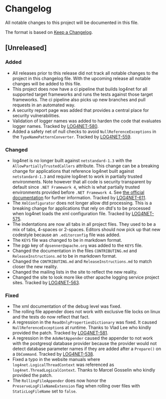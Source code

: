 <!---
 Licensed to the Apache Software Foundation (ASF) under one or more
 contributor license agreements.  See the NOTICE file distributed with
 this work for additional information regarding copyright ownership.
 The ASF licenses this file to You under the Apache License, Version 2.0
 (the "License"); you may not use this file except in compliance with
 the License.  You may obtain a copy of the License at

      http://www.apache.org/licenses/LICENSE-2.0

 Unless required by applicable law or agreed to in writing, software
 distributed under the License is distributed on an "AS IS" BASIS,
 WITHOUT WARRANTIES OR CONDITIONS OF ANY KIND, either express or implied.
 See the License for the specific language governing permissions and
 limitations under the License.
-->
# Changelog

All notable changes to this project will be documented in this file.

The format is based on [Keep a Changelog](https://keepachangelog.com/en/1.0.0/).

## [Unreleased]

### Added

- All releases prior to this release did not track all notable changes to the project in this changelog file. With the upcoming release all notable changes will be added to this file.
- This project does now have a ci pipeline that builds log4net for all supported target frameworks and runs the tests against those target frameworks. The ci pipeline also picks up new branches and pull requests in an automated way.
- A security report page was added that provides a central place for security vulnerabilities.
- Validation of logger names was added to harden the code that evaluates logger names. Tracked by [LOG4NET-580](https://issues.apache.org/jira/browse/LOG4NET-580).
- Added a safety net of null checks to avoid `NullReferenceExceptions` in the `TypeNamePatternConverter`. Tracked by [LOG4NET-559](https://issues.apache.org/jira/browse/LOG4NET-559).

### Changed

- log4net is no longer built against `netstandard-1.3` with the `AllowPartiallyTrustedCallers` attribute. This change can be a breaking change for applications that reference log4net built against `netstandard-1.3` and require log4net to work in partially trusted environments. Note however that all code is security transparent by default since `.NET Framework 4`, which is what partially trusted environments provided before `.NET Framework 4`. See [the official documentation](https://docs.microsoft.com/en-us/dotnet/api/system.security.allowpartiallytrustedcallersattribute) for further information. Tracked by [LOG4NET-611](https://issues.apache.org/jira/browse/LOG4NET-611).
- The `XmlConfigurator` does not longer allow dtd processing. This is a breaking change for applications that rely on dtd's to be processed when log4net loads the xml configuration file. Tracked by [LOG4NET-575](https://issues.apache.org/jira/browse/LOG4NET-575).
- The indentations are now all tabs in all project files. They used to be a mix of tabs, 4-spaces or 2-spaces. Editors should now pick up that new codestyle because an `.editorconfig` file was added.
- The `KEYS` file was changed to be in markdown format.
- The pgp key of `dpsenner@apache.org` was added to the `KEYS` file.
- Changed the documentation in the files `CONTRIBUTING.md` and `ReleaseInstructions.md` to be in markdown format.
- Changed the `CONTRIBUTING.md` and `ReleaseInstructions.md` to match closer the new reality.
- Changed the mailing lists in the site to reflect the new reality.
- Changed the site to look more like other apache logging service project sites. Tracked by [LOG4NET-563](https://issues.apache.org/jira/browse/LOG4NET-563).

### Fixed

- The xml documentation of the debug level was fixed.
- The rolling file appender does not work with exclusive file locks on linux and the tests do now reflect that fact.
- A regression in the `ReadOnlyPropertiesDictionary` was fixed. It caused `NullReferenceException`s at runtime. Thanks to Vlad Lee who kindly provided the patch. Tracked by [LOG4NET-581](https://issues.apache.org/jira/browse/LOG4NET-581).
- A regression in the `AdoNetAppender` caused the appender to not work with the postgresql database provider because the provider would not detect database parameter names if they are added after a `Prepare()` on a `DbCommand`. Tracked by [LOG4NET-538](https://issues.apache.org/jira/browse/LOG4NET-538).
- Fixed a typo in the website manuals where `log4net.LogicalThreadContext` was referenced as `log4net.ThreadLogicalContext`. Thanks to Marcel Gosselin who kindly provided the patch.
- The `RollingFileAppender` does now honor the `PreserveLogFileNameExtension` flag when rolling over files with `StaticLogFileName` set to `false`.
